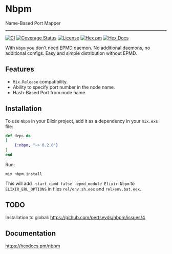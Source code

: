 # Nbpm

Name-Based Port Mapper

---

[![CI](https://github.com/pertsevds/nbpm/actions/workflows/ci.yml/badge.svg)](https://github.com/pertsevds/nbpm/actions/workflows/ci.yml)
[![Coverage Status](https://coveralls.io/repos/github/pertsevds/nbpm/badge.svg?branch=2-usage-docs)](https://coveralls.io/github/pertsevds/nbpm?branch=2-usage-docs)
[![License](https://img.shields.io/hexpm/l/nbpm.svg)](https://hex.pm/packages/nbpm)
[![Hex pm](https://img.shields.io/hexpm/v/nbpm.svg?style=flat)](https://hex.pm/packages/nbpm)
[![Hex Docs](https://img.shields.io/badge/hex-docs-lightgreen.svg)](https://hexdocs.pm/nbpm)

With `Nbpm` you don't need EPMD daemon. No additional daemons,
no additional configs. Easy and simple distribution without EPMD.

## Features

- `Mix.Release` compatibility.
- Ability to specify port number in the node name.
- Hash-Based Port from node name.

## Installation

To use `Nbpm` in your Elixir project, add it as a dependency
in your `mix.exs` file:

```elixir
def deps do
[
    {:nbpm, "~> 0.2.0"}
]
end
```

Run:

```shell
mix nbpm.install
```

This will add `-start_epmd false -epmd_module Elixir.Nbpm` to
`ELIXIR_ERL_OPTIONS` in files `rel/env.sh.eex` and `rel/env.bat.eex`.

## TODO

Installation to global: <https://github.com/pertsevds/nbpm/issues/4>

## Documentation

<https://hexdocs.pm/nbpm>
